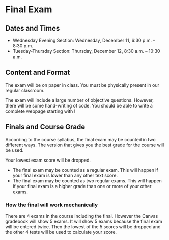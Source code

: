 # Final Exam

## Dates and Times

* Wednesday Evening Section: Wednesday, December 11, 6:30 p.m. - 8:30 p.m. 
* Tuesday-Thursday Section: Thursday, December 12,	8:30 a.m. – 10:30 a.m.

## Content and Format

The exam will be on paper in class.  You must be physically present in our regular classroom.

The exam will include a large number of objective questions.  However, there will be some hand-writing of code.  You should be able to write a complete webpage starting with !<DOCTYPE html>

## Finals and Course Grade

According to the course syllabus, the final exam may be counted in two different ways.  The version that gives you the best grade for the course will be used.

Your lowest exam score will be dropped.

* The final exam may be counted as a regular exam.  This will happen if your final exam is lower than any other text score.
* The final exam may be counted as two regular exams.  This will happen if your final exam is a higher grade than one or more of your other exams.  

### How the final will work mechanically

There are 4 exams in the course including the final.  However the Canvas gradebook will show 5 exams.  It will show 5 exams because the final exam will be entered twice.  Then the lowest of the 5 scores will be dropped and the other 4 tests will be used to calculate your score.